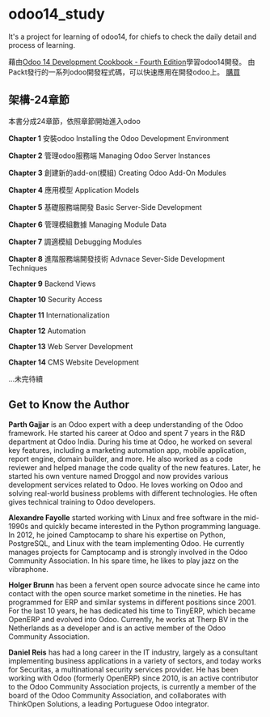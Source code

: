 # odoo14_study
It's a project for learning of odoo14, for chiefs to check the daily detail and process of learning. 

藉由[Odoo 14 Development Cookbook - Fourth Edition](https://www.packtpub.com/product/odoo-14-development-cookbook-fourth-edition/9781800200319?utm_source=github&utm_medium=repository&utm_campaign=9781800200319)學習odoo14開發。
由Packt發行的一系列odoo開發程式碼，可以快速應用在開發odoo上。
[購買](https://www.amazon.com/dp/1800200315)


## 架構-24章節

本書分成24章節，依照章節開始進入odoo

**Chapter 1** 
安裝odoo Installing the Odoo Development Environment

**Chapter 2** 
管理odoo服務端 Managing Odoo Server Instances

**Chapter 3** 
創建新的add-on(模組) Creating Odoo Add-On Modules

**Chapter 4** 
應用模型 Application Models

**Chapter 5** 
基礎服務端開發 Basic Server-Side Development

**Chapter 6**
管理模組數據 Managing Module Data

**Chapter 7**
調適模組 Debugging Modules

**Chapter 8**
進階服務端開發技術 Advnace Sever-Side Development Techniques

**Chapter 9**
 Backend Views
 
**Chapter 10**
Security Access

**Chapter 11**
Internationalization

**Chapter 12**
Automation

**Chapter 13**
Web Server Development

**Chapter 14**
CMS Website Development

...未完待續

## Get to Know the Author
**Parth Gajjar**
is an Odoo expert with a deep understanding of the Odoo framework. He started his career at Odoo and spent 7 years in the R&D department at Odoo India. During his time at Odoo, he worked on several key features, including a marketing automation app, mobile application, report engine, domain builder, and more. He also worked as a code reviewer and helped manage the code quality of the new features. Later, he started his own venture named Droggol and now provides various development services related to Odoo. He loves working on Odoo and solving real-world business problems with different technologies. He often gives technical training to Odoo developers.

**Alexandre Fayolle**
started working with Linux and free software in the mid-1990s and quickly became interested in the Python programming language. In 2012, he joined Camptocamp to share his expertise on Python, PostgreSQL, and Linux with the team implementing Odoo. He currently manages projects for Camptocamp and is strongly involved in the Odoo Community Association. In his spare time, he likes to play jazz on the vibraphone.

**Holger Brunn**
has been a fervent open source advocate since he came into contact with the open source market sometime in the nineties.
He has programmed for ERP and similar systems in different positions since 2001. For the last 10 years, he has dedicated his time to TinyERP, which became OpenERP and evolved into Odoo. Currently, he works at Therp BV in the Netherlands as a developer and is an active member of the Odoo Community Association.

**Daniel Reis**
has had a long career in the IT industry, largely as a consultant implementing business applications in a variety of sectors, and today works for Securitas, a multinational security services provider.
He has been working with Odoo (formerly OpenERP) since 2010, is an active contributor to the Odoo Community Association projects, is currently a member of the board of the Odoo Community Association, and collaborates with ThinkOpen Solutions, a leading Portuguese Odoo integrator.
